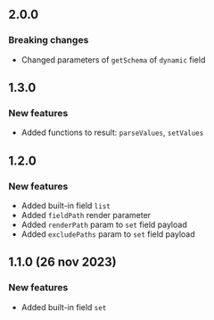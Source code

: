## 2.0.0

### Breaking changes

- Changed parameters of `getSchema` of `dynamic` field

## 1.3.0

### New features

- Added functions to result: `parseValues`, `setValues`

## 1.2.0

### New features

- Added built-in field `list`
- Added `fieldPath` render parameter
- Added `renderPath` param to `set` field payload
- Added `excludePaths` param to `set` field payload

## 1.1.0 (26 nov 2023)

### New features

- Added built-in field `set`
